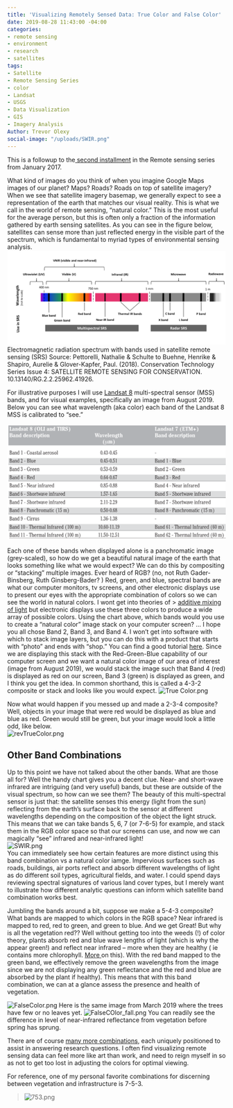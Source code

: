 ```yaml
---
title: 'Visualizing Remotely Sensed Data: True Color and False Color'
date: 2019-08-28 11:43:00 -04:00
categories:
- remote sensing
- environment
- research
- satellites
tags:
- Satellite
- Remote Sensing Series
- color
- Landsat
- USGS
- Data Visualization
- GIS
- Imagery Analysis
Author: Trevor Olexy
social-image: "/uploads/SWIR.png"
---
```


This is a followup to the[ second installment](https://dai-global-digital.com/part-2-la-la-landsat-making-use-of-landsat-imagery.html) in the Remote sensing series from January 2017.

What kind of images do you think of when you imagine Google Maps images of our planet? Maps? Roads? Roads on top of satellite imagery? When we see that satellite imagery basemap, we generally expect to see a representation of the earth that matches our visual reality. This is what we call in the world of remote sensing, “natural color.” This is the most useful for the average person, but this is often only a fraction of the information gathered by earth sensing satellites. As you can see in the figure below, satellites can sense more than just reflected energy in the visible part of the spectrum, which is fundamental to myriad types of environmental sensing analysis.
![spectral graph-5eb8d4.png](/uploads/spectral%20graph-5eb8d4.png)
Electromagnetic radiation spectrum with bands used in satellite remote sensing (SRS) Source: Pettorelli, Nathalie & Schulte to Buehne, Henrike & Shapiro, Aurelie & Glover-Kapfer, Paul. (2018). Conservation Technology Series Issue 4: SATELLITE REMOTE SENSING FOR CONSERVATION. 10.13140/RG.2.2.25962.41926.

For illustrative purposes I will use [Landsat 8](https://landsat.gsfc.nasa.gov/landsat-8/landsat-8-bands/) multi-spectral sensor (MSS) bands, and for visual  examples, specifically an image from August 2019. Below you can see what wavelength (aka color) each band of the Landsat 8 MSS is calibrated to “see.”


![LS8 bands.png](/uploads/LS8%20bands.png)

Each one of these bands when displayed alone is a panchromatic image (grey-scaled), so how do we get a beautiful natural image of the earth that looks something like what we would expect? We can do this by compositing or “stacking” multiple images. Ever heard of RGB? (no, not Ruth Gader-Binsberg, Ruth Ginsberg-Bader? ) Red, green, and blue, spectral bands are what our computer monitors, tv screens, and other electronic displays use to present our eyes with the appropriate combination of colors so we can see the world in natural colors. I wont get into theories of > [additive mixing of light](https://en.wikipedia.org/wiki/Primary_color#Additive_mixing_of_light) but electronic displays use these three colors to produce a wide array of possible colors. Using the chart above, which bands would you use to create a “natural color” image stack on your computer screen?
…
I hope you all chose Band 2, Band 3, and Band 4. I won’t get into software with which to stack image layers, but you can do this with a product that starts with “photo” and ends with “shop.” You can find a good tutorial [here](http://www.shadedrelief.com/landsat8/landsat8naturalc.html).
Since we are displaying this stack with the Red-Green-Blue capability of our computer screen and we want a natural color image of our area of interest (image from August 2019), we would stack the image such that Band 4 (red) is displayed as red on our screen, Band 3 (green) is displayed as green, and I think you get the idea. In common shorthand, this is called a 4-3-2 composite or stack and looks like you would expect.
![True Color.png](/uploads/True%20Color.png)

Now what would happen if you messed up and made a 2-3-4 composite? Well, objects in your image that were red would be displayed as blue and blue as red. Green would still be green, but your image would look a little odd, like below.\
![revTrueColor.png](/uploads/revTrueColor.png)

## Other Band Combinations

Up to this point we have not talked about the other bands. What are those all for? Well the handy chart gives you a decent clue. Near- and short-wave infrared are intriguing (and very useful) bands, but these are outside of the visual spectrum, so how can we see them? The beauty of this multi-spectral sensor is just that: the satellite senses this energy (light from the sun) reflecting from the earth’s surface back to the sensor at different wavelengths depending on the composition of the object the light struck. This means that we can take bands 5, 6, 7 (or 7-6-5) for example, and stack them in the RGB color space so that our screens can use, and now we can magically “see” infrared and near-infrared light!\
![SWIR.png](/uploads/SWIR.png)\
You can immediately see how certain features are more distinct using this band combination vs a natural color iamge. Impervious surfaces such as roads, buildings, air ports reflect and absorb different wavelengths of light as do different soil types, agricultural fields, and water. I could spend days reviewing spectral signatures of various land cover types, but I merely want to illustrate how different analytic questions can inform which satellite band combination works best.

Jumbling the bands around a bit, suppose we make a 5-4-3 composite? What bands are mapped to which colors in the RGB space? Near infrared is mapped to red, red to green, and green to blue. And we get   Great! But why is all the vegetation red?? Well without getting too into the weeds (!) of color theory, plants absorb red and blue wave lengths of light (which is why the appear green!) and reflect near infrared – more when they are healthy ( ie contains more chlorophyll. [More ](https://science.nasa.gov/ems/08_nearinfraredwaves)on this). With the red band mapped to the green band, we effectively remove the green wavelengths from the image since we are not displaying any green reflectance and the red and blue are absorbed by the plant if healthy). This means that with this band combination, we can at a glance assess the presence and health of vegetation. 

![FalseColor.png](/uploads/FalseColor.png)
Here is the same image from March 2019 where the trees have few or no leaves yet. 
![FalseCOlor_fall.png](/uploads/FalseCOlor_fall.png)
You can readily see the difference in level of near-infrared reflectance from vegetation before spring has sprung.

There are of course [many more combinations](https://www.harrisgeospatial.com/Support/Self-Help-Tools/Help-Articles/Help-Articles-Detail/ArtMID/10220/ArticleID/15691/The-Many-Band-Combinations-of-Landsat-8), each uniquely positioned to assist in answering research questions. I often find visualizing remote sensing data can feel more like art than work, and need to reign myself in so as not to get too lost in adjusting the colors for optimal viewing.

For reference, one of my personal favorite combinations for discerning between vegetation and infrastructure is 7-5-3.

> ![753.png](/uploads/753.png)